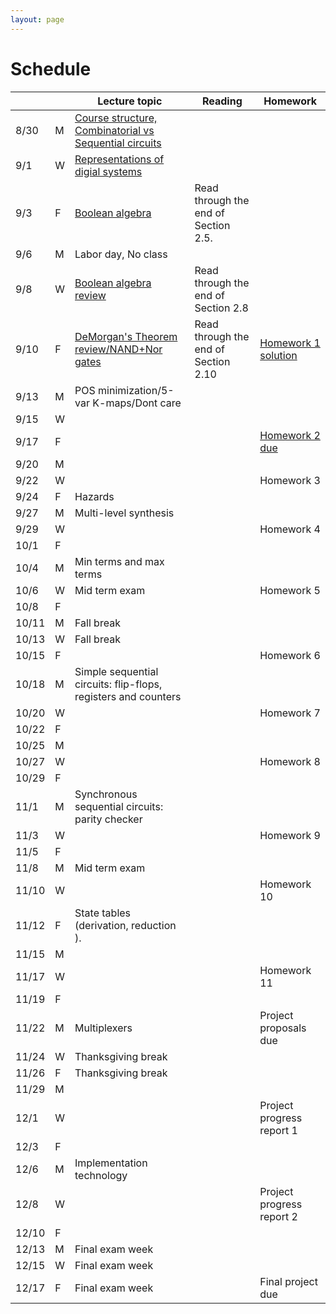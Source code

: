 ```yaml
---
layout: page
---
```

# Schedule

|       |   | Lecture topic                                                                                                                    | Reading                               | Homework                                                         |
| ----- | - | --------------------------------------------------------------                                                                   | ------------------------------------- | -------------------------                                        |
| 8/30  | M | [Course structure, Combinatorial vs Sequential circuits]({{site.baseurl}}/slides/2021-08-29-what-to-expect-from-the-course.html) |                                       |                                                                  |
| 9/1   | W | [Representations of digial systems]({{site.baseurl}}/slides/2021-09-01-boolean-algebra.html)                                     |                                       |                                                                  |
| 9/3   | F | [Boolean algebra]({{site.baseurl}}/slides/2021-09-03-boolean-algebra.html)                                                       | Read through the end of Section 2.5.  |                                                                  |
| 9/6   | M | Labor day, No class                                                                                                              |                                       |                                                                  |
| 9/8   | W | [Boolean algebra review]({{site.baseurl}}/slides/2021-09-08-designing-circuits.html)                                             | Read through the end of Section 2.8   |                                                                  |
| 9/10  | F | [DeMorgan's Theorem review/NAND+Nor gates]({{site.baseurl}}/slides/2021-09-10-designing-circuits.html)                           | Read through the end of Section 2.10  | [Homework 1 solution]({{site.baseurl}}/homeworks/hw1/hw1sol.pdf) |
| 9/13  | M | POS minimization/5-var K-maps/Dont care                                                                                          |                                       |                                                                  |
| 9/15  | W |                                                                                                                                  |                                       |                                                                  |
| 9/17  | F |                                                                                                                                  |                                       | [Homework 2 due]({{site.baseurl}}/homeworks/hw2/hw2.pdf)         |
| 9/20  | M |                                                                                                                                  |                                       |                                                                  |
| 9/22  | W |                                                                                                                                  |                                       | Homework 3                                                       |
| 9/24  | F | Hazards                                                                                                                          |                                       |                                                                  |
| 9/27  | M | Multi-level synthesis                                                                                                            |                                       |                                                                  |
| 9/29  | W |                                                                                                                                  |                                       | Homework 4                                                       |
| 10/1  | F |                                                                                                                                  |                                       |                                                                  |
| 10/4  | M | Min terms and max terms                                                                                                          |                                       |                                                                  |
| 10/6  | W | Mid term exam                                                                                                                    |                                       | Homework 5                                                       |
| 10/8  | F |                                                                                                                                  |                                       |                                                                  |
| 10/11 | M | Fall break                                                                                                                       |                                       |                                                                  |
| 10/13 | W | Fall break                                                                                                                       |                                       |                                                                  |
| 10/15 | F |                                                                                                                                  |                                       | Homework 6                                                       |
| 10/18 | M | Simple sequential circuits: flip-flops, registers and counters                                                                   |                                       |                                                                  |
| 10/20 | W |                                                                                                                                  |                                       | Homework 7                                                       |
| 10/22 | F |                                                                                                                                  |                                       |                                                                  |
| 10/25 | M |                                                                                                                                  |                                       |                                                                  |
| 10/27 | W |                                                                                                                                  |                                       | Homework 8                                                       |
| 10/29 | F |                                                                                                                                  |                                       |                                                                  |
| 11/1  | M | Synchronous sequential circuits: parity checker                                                                                  |                                       |                                                                  |
| 11/3  | W |                                                                                                                                  |                                       | Homework 9                                                       |
| 11/5  | F |                                                                                                                                  |                                       |                                                                  |
| 11/8  | M | Mid term exam                                                                                                                    |                                       |                                                                  |
| 11/10 | W |                                                                                                                                  |                                       | Homework 10                                                      |
| 11/12 | F | State tables (derivation, reduction ).                                                                                           |                                       |                                                                  |
| 11/15 | M |                                                                                                                                  |                                       |                                                                  |
| 11/17 | W |                                                                                                                                  |                                       | Homework 11                                                      |
| 11/19 | F |                                                                                                                                  |                                       |                                                                  |
| 11/22 | M | Multiplexers                                                                                                                     |                                       | Project proposals due                                            |
| 11/24 | W | Thanksgiving break                                                                                                               |                                       |                                                                  |
| 11/26 | F | Thanksgiving break                                                                                                               |                                       |                                                                  |
| 11/29 | M |                                                                                                                                  |                                       |                                                                  |
| 12/1  | W |                                                                                                                                  |                                       | Project progress report 1                                        |
| 12/3  | F |                                                                                                                                  |                                       |                                                                  |
| 12/6  | M | Implementation technology                                                                                                        |                                       |                                                                  |
| 12/8  | W |                                                                                                                                  |                                       | Project progress report 2                                        |
| 12/10 | F |                                                                                                                                  |                                       |                                                                  |
| 12/13 | M | Final exam week                                                                                                                  |                                       |                                                                  |
| 12/15 | W | Final exam week                                                                                                                  |                                       |                                                                  |
| 12/17 | F | Final exam week                                                                                                                  |                                       | Final project due                                                |
